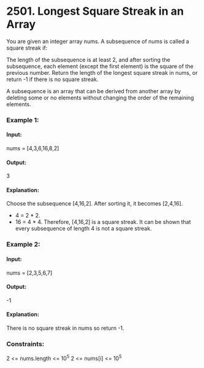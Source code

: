 # 2501. Longest Square Streak in an Array
You are given an integer array nums. A subsequence of nums is called a square streak if:

The length of the subsequence is at least 2, and
after sorting the subsequence, each element (except the first element) is the square of the previous number.
Return the length of the longest square streak in nums, or return -1 if there is no square streak.

A subsequence is an array that can be derived from another array by deleting some or no elements without changing the order of the remaining elements.

### Example 1:
#### Input:
nums = [4,3,6,16,8,2]
#### Output:
3
#### Explanation:
Choose the subsequence [4,16,2]. After sorting it, it becomes [2,4,16].
- 4 = 2 * 2.
- 16 = 4 * 4.
Therefore, [4,16,2] is a square streak.
It can be shown that every subsequence of length 4 is not a square streak.

### Example 2:
#### Input:
nums = [2,3,5,6,7]
#### Output:
-1
#### Explanation:
There is no square streak in nums so return -1.
 
### Constraints:
2 <= nums.length <= $`10^5`$
2 <= nums[i] <= $`10^5`$


